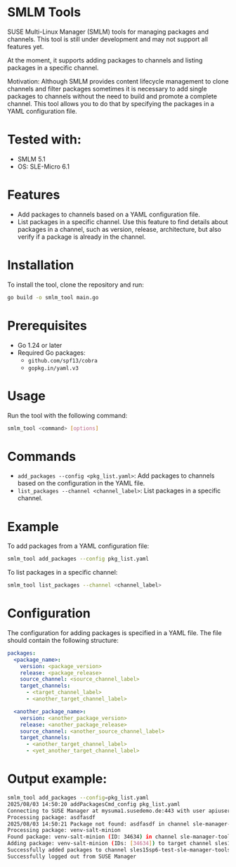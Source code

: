 # SMLM Tools
SUSE Multi-Linux Manager (SMLM) tools for managing packages and channels.
This tool is still under development and may not support all features yet.

At the moment, it supports adding packages to channels and listing packages in a specific channel.

Motivation:
Although SMLM provides content lifecycle management to clone channels and filter packages sometimes it is necessary to add single packages to channels without the need to build and promote a complete channel.
This tool allows you to do that by specifying the packages in a YAML configuration file.

# Tested with:
- SMLM 5.1
- OS: SLE-Micro 6.1

# Features
- Add packages to channels based on a YAML configuration file.
- List packages in a specific channel. Use this feature to find details about packages in a channel, such as version, release, architecture, but also verify if a package is already in the channel.

# Installation
To install the tool, clone the repository and run:
```bash
go build -o smlm_tool main.go
```
# Prerequisites
- Go 1.24 or later
- Required Go packages:
  - `github.com/spf13/cobra`
  - `gopkg.in/yaml.v3`  

# Usage
Run the tool with the following command:
```bash
smlm_tool <command> [options]
```
# Commands
- `add_packages --config <pkg_list.yaml>`: Add packages to channels based on the configuration in the YAML file.
- `list_packages --channel <channel_label>`: List packages in a specific channel.

# Example
To add packages from a YAML configuration file:
```bash
smlm_tool add_packages --config pkg_list.yaml
```
To list packages in a specific channel:
```bash
smlm_tool list_packages --channel <channel_label>
```
# Configuration
The configuration for adding packages is specified in a YAML file. The file should contain the following structure:
```yaml
packages:
  <package_name>:
    version: <package_version>
    release: <package_release>
    source_channel: <source_channel_label>
    target_channels: 
      - <target_channel_label>
      - <another_target_channel_label>

  <another_package_name>:
    version: <another_package_version>
    release: <another_package_release>
    source_channel: <another_source_channel_label>
    target_channels: 
      - <another_target_channel_label>
      - <yet_another_target_channel_label>
```
# Output example:
```bash
smlm_tool add_packages --config=pkg_list.yaml
2025/08/03 14:50:20 addPackagesCmd_config pkg_list.yaml
Connecting to SUSE Manager at mysuma1.susedemo.de:443 with user apiuser
Processing package: asdfasdf
2025/08/03 14:50:21 Package not found: asdfasdf in channel sle-manager-tools15-updates-x86_64-sap-sp6 with version 3006.0 and release 150000.3.78.1
Processing package: venv-salt-minion
Found package: venv-salt-minion (ID: 34634) in channel sle-manager-tools15-updates-x86_64-sap-sp6
Adding package: venv-salt-minion (IDs: [34634]) to target channel sles15sp6-test-sle-manager-tools15-updates-x86_64-sap-sp6
Successfully added packages to channel sles15sp6-test-sle-manager-tools15-updates-x86_64-sap-sp6
Successfully logged out from SUSE Manager
```
```bash